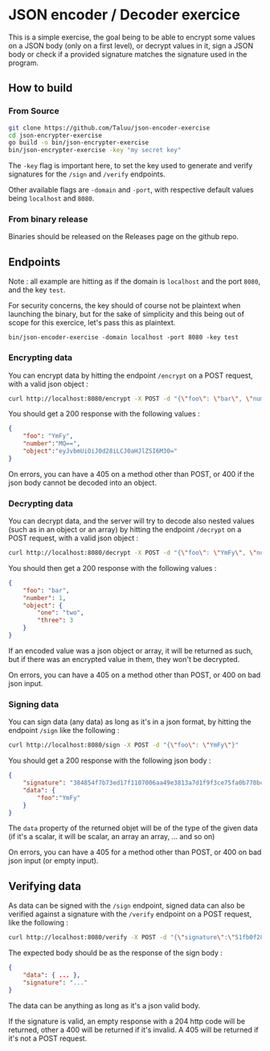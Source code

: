 JSON encoder / Decoder exercice
===============================

This is a simple exercise, the goal being to be able to encrypt some values on a
JSON body (only on a first level), or decrypt values in it, sign a JSON body or 
check if a provided signature matches the signature used in the program.

How to build
------------
### From Source

```bash
git clone https://github.com/Taluu/json-encoder-exercise
cd json-encrypter-exercise
go build -o bin/json-encrypter-exercise
bin/json-encrypter-exercise -key "my secret key"
```

The `-key` flag is important here, to set the key used to generate and verify
signatures for the `/sign` and `/verify` endpoints. 

Other available flags are `-domain` and `-port`, with respective default values
being `localhost` and `8080`.

### From binary release
Binaries should be released on the Releases page on the github repo.

Endpoints
---------
Note : all example are hitting as if the domain is `localhost` and the port
`8080`, and the key `test`.

For security concerns, the key should of course not be plaintext when launching
the binary, but for the sake of simplicity and this being out of scope for this
exercice, let's pass this as plaintext.

`bin/json-encoder-exercise -domain localhost -port 8080 -key test`

### Encrypting data
You can encrypt data by hitting the endpoint `/encrypt` on a POST request, with
a valid json object :

```bash
curl http://localhost:8080/encrypt -X POST -d "{\"foo\": \"bar\", \"number\": 1, \"object\": {\"one\": \"two\", \"three\": 3}}"
```

You should get a 200 response with the following values :

```json
{
    "foo": "YmFy",
    "number":"MQ==",
    "object":"eyJvbmUiOiJ0d28iLCJ0aHJlZSI6M30="
}
```

On errors, you can have a 405 on a method other than POST, or 400 if the json
body cannot be decoded into an object.

### Decrypting data
You can decrypt data, and the server will try to decode also nested values (such
as in an object or an array) by hitting the endpoint `/decrypt` on a POST request,
with a valid json object :

```bash
curl http://localhost:8080/decrypt -X POST -d "{\"foo\": \"YmFy\", \"number\": 1, \"object\": \"eyJvbmUiOiJ0d28iLCJ0aHJlZSI6M30=\"}"
```

You should then get a 200 response with the following values :

```json
{
    "foo": "bar",
    "number": 1,
    "object": {
        "one": "two",
        "three": 3
    }
}
```

If an encoded value was a json object or array, it will be returned as such, but
if there was an encrypted value in them, they won't be decrypted.

On errors, you can have a 405 on a method other than POST, or 400 on bad json
input.

### Signing data
You can sign data (any data) as long as it's in a json format, by hitting the
endpoint `/sign` like the following :

```bash
curl http://localhost:8080/sign -X POST -d "{\"foo\": \"YmFy\"}"
```

You should get a 200 response with the following json body :

```json
{
    "signature": "384854f7b73ed17f1107006aa49e3813a7d1f9f3ce75fa0b770bc00e35c8ea82",
    "data": {
        "foo":"YmFy"
    }
}
```

The `data` property of the returned objet will be of the type of the given data
(if it's a scalar, it will be scalar, an array an array, ... and so on)

On errors, you can have a 405 for a method other than POST, or 400 on bad json
input (or empty input).

## Verifying data
As data can be signed with the `/sign` endpoint, signed data can also be
verified against a signature with the `/verify` endpoint on a POST request,
like the following :

```bash
curl http://localhost:8080/verify -X POST -d "{\"signature\":\"51fb0f2895400032daf856082634c635f5fe21a2848b4b2337ebeb3fc0e9c05c\",\"data\":{\"foo\":\"bar\"}}"
```

The expected body should be as the response of the sign body :

```json
{
    "data": { ... },
    "signature": "..."
}
```

The data can be anything as long as it's a json valid body.

If the signature is valid, an empty response with a 204 http code will be
returned, other a 400 will be returned if it's invalid. A 405 will be returned
if it's not a POST request.
